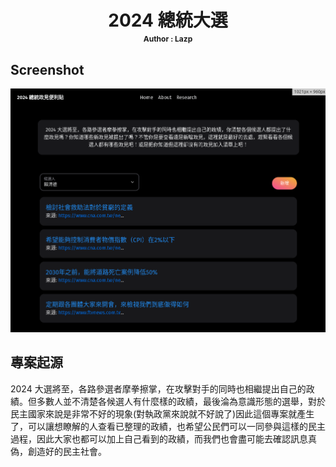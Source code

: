 <center>
<h1>2024 總統大選
<p style="font-size:12px; margin-top:4px;">Author : Lazp</p></h1>
</center>

## Screenshot
![tw2024policy screenshot](image.png)

## 專案起源
2024 大選將至，各路參選者摩拳擦掌，在攻擊對手的同時也相繼提出自己的政績。但多數人並不清楚各候選人有什麼樣的政績，最後淪為意識形態的選舉，對於民主國家來說是非常不好的現象(對執政黨來說就不好說了)因此這個專案就產生了，可以讓想瞭解的人查看已整理的政績，也希望公民們可以一同參與這樣的民主過程，因此大家也都可以加上自己看到的政績，而我們也會盡可能去確認訊息真偽，創造好的民主社會。